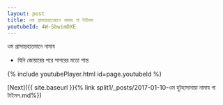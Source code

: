 ```yaml
---
layout: post
title: ওম প্রাসান্তহাতমানে নামায গা টাইমস
youtubeId: 4W-SbwimDXE
---
```

 
 
 ওম প্রাসান্তহাতমানে নামায  
 
 -  যিনি জোয়ারের পরে সাগরের মতো শান্ত 
 
  
 
  
 
 
 
 
 
 


{% include youtubePlayer.html id=page.youtubeId %}
 
[Next]({{ site.baseurl }}{% link  split1/_posts/2017-01-10-ওম হুটহাসানায়া নামায গা টাইমস.md%})
 
